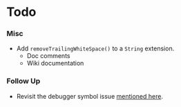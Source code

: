 Todo
====

### Misc
- Add `removeTrailingWhiteSpace()` to a `String` extension.
    - Doc comments
    - Wiki documentation

### Follow Up
- Revisit the debugger symbol issue [mentioned here](https://devforums.apple.com/message/1023288#1023288).
